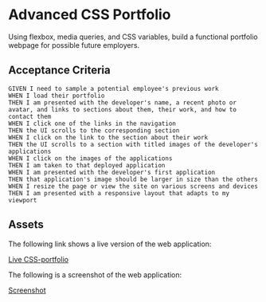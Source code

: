 # Advanced CSS Portfolio

Using flexbox, media queries, and CSS variables, build a functional portfolio webpage for possible future employers.

## Acceptance Criteria

```
GIVEN I need to sample a potential employee's previous work
WHEN I load their portfolio
THEN I am presented with the developer's name, a recent photo or avatar, and links to sections about them, their work, and how to contact them
WHEN I click one of the links in the navigation
THEN the UI scrolls to the corresponding section
WHEN I click on the link to the section about their work
THEN the UI scrolls to a section with titled images of the developer's applications
WHEN I click on the images of the applications
THEN I am taken to that deployed application
WHEN I am presented with the developer's first application
THEN that application's image should be larger in size than the others
WHEN I resize the page or view the site on various screens and devices
THEN I am presented with a responsive layout that adapts to my viewport
```

## Assets

The following link shows a live version of the web application:

[Live CSS-portfolio](https://yockaflocka.github.io/css-portfolio/)

The following is a screenshot of the web application:

[Screenshot](./assets/images/css-screenshot.jpg)
